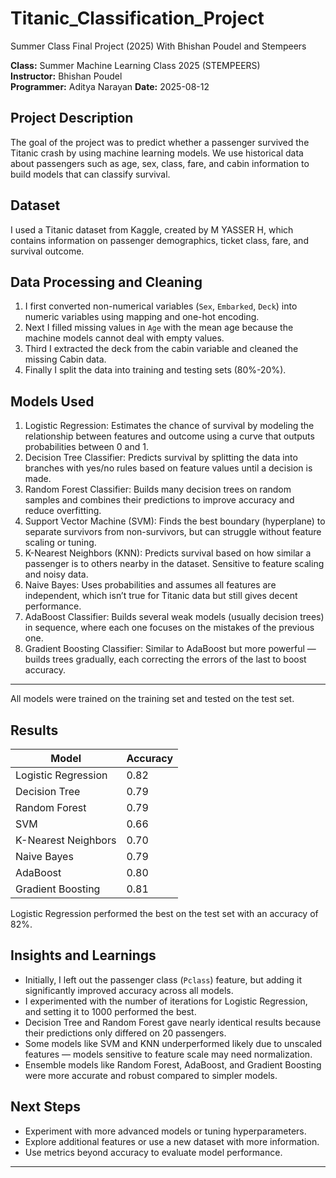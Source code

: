 # Titanic_Classification_Project
Summer Class Final Project (2025) With Bhishan Poudel and Stempeers

**Class:** Summer Machine Learning Class 2025 (STEMPEERS)  
**Instructor:** Bhishan Poudel  
**Programmer:** Aditya Narayan 
**Date:** 2025-08-12

## Project Description
The goal of the project was to predict whether a passenger survived the Titanic crash by using machine learning models. We use historical data about passengers such as age, sex, class, fare, and cabin information to build models that can classify survival.

## Dataset
I used a Titanic dataset from Kaggle, created by M YASSER H, which contains information on passenger demographics, ticket class, fare, and survival outcome.

## Data Processing and Cleaning
1) I first converted non-numerical variables (`Sex`, `Embarked`, `Deck`) into numeric variables using mapping and one-hot encoding.
2) Next I filled missing values in `Age` with the mean age because the machine models cannot deal with empty values.
3) Third I extracted the deck from the cabin variable and cleaned the missing Cabin data.
4) Finally I split the data into training and testing sets (80%-20%).

## Models Used
1. Logistic Regression:  Estimates the chance of survival by modeling the relationship between features and outcome using a curve that outputs probabilities between 0 and 1.
2. Decision Tree Classifier:  Predicts survival by splitting the data into branches with yes/no rules based on feature values until a decision is made.
3. Random Forest Classifier: Builds many decision trees on random samples and combines their predictions to improve accuracy and reduce overfitting.
4. Support Vector Machine (SVM): Finds the best boundary (hyperplane) to separate survivors from non-survivors, but can struggle without feature scaling or tuning.
5. K-Nearest Neighbors (KNN): Predicts survival based on how similar a passenger is to others nearby in the dataset. Sensitive to feature scaling and noisy data.
6. Naive Bayes: Uses probabilities and assumes all features are independent, which isn’t true for Titanic data but still gives decent performance.
7. AdaBoost Classifier: Builds several weak models (usually decision trees) in sequence, where each one focuses on the mistakes of the previous one.
8. Gradient Boosting Classifier:  Similar to AdaBoost but more powerful — builds trees gradually, each correcting the errors of the last to boost accuracy.

---

All models were trained on the training set and tested on the test set.

## Results
| Model                  | Accuracy |
|------------------------|----------|
| Logistic Regression    | 0.82     |
| Decision Tree          | 0.79     |
| Random Forest          | 0.79     |
| SVM                    | 0.66     |
| K-Nearest Neighbors    | 0.70     |
| Naive Bayes            | 0.79     |
| AdaBoost               | 0.80     |
| Gradient Boosting      | 0.81     |

Logistic Regression performed the best on the test set with an accuracy of 82%.

## Insights and Learnings
- Initially, I left out the passenger class (`Pclass`) feature, but adding it significantly improved accuracy across all models.
- I experimented with the number of iterations for Logistic Regression, and setting it to 1000 performed the best.
- Decision Tree and Random Forest gave nearly identical results because their predictions only differed on 20 passengers.
- Some models like SVM and KNN underperformed likely due to unscaled features — models sensitive to feature scale may need normalization.
- Ensemble models like Random Forest, AdaBoost, and Gradient Boosting were more accurate and robust compared to simpler models.

## Next Steps
- Experiment with more advanced models or tuning hyperparameters.
- Explore additional features or use a new dataset with more information. 
- Use metrics beyond accuracy to evaluate model performance.

---
